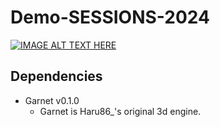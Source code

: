 # Demo-SESSIONS-2024
[![IMAGE ALT TEXT HERE](https://github.com/user-attachments/assets/c8ec542f-1938-4fd8-bc3a-b31d8623145f)](https://www.youtube.com/watch?v=8RopRJ3_U4s)
## Dependencies
* Garnet v0.1.0
  * Garnet is Haru86_'s original 3d engine.
